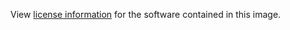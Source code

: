 View [license information](https://github.com/xspec/xspec/blob/master/LICENSE) for the software contained in this image.
